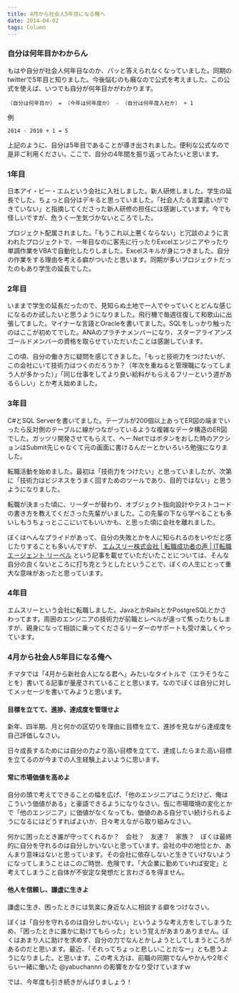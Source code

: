 ```yaml
---
title: 4月から社会人5年目になる俺へ
date: 2014-04-02
tags: Column
---
```


### 自分は何年目かわからん

もはや自分が社会人何年目なのか、パッと答えられなくなっていました。同期のtwitterで5年目と知りました。今後悩むのも癪なので公式を考えました。この公式を使えば、いつでも自分が何年目かがわかります。

```
（自分は何年目か） = （今年は何年度か） - （自分は何年度入社か） + 1
```

例

```
2014 - 2010 + 1 = 5
```

上記のように、自分は5年目であることが導き出されました。便利な公式なので是非ご利用ください。ここで、自分の4年間を振り返ってみたいと思います。

### 1年目

日本アイ・ビー・エムという会社に入社しました。新人研修しました。学生の延長でした。ちょっと自分はデキると思っていました。「社会人たる言葉遣いができていない」と指摘してくださった新人研修の担任には感謝しています。今でも怪しいですが、危うく一生気づかないところでした。

プロジェクト配属されました。「もうこれ以上悪くならない」と冗談のように言われたプロジェクトで、一年目なのに客先に行ったりExcelエンジニアやったり単調作業をVBAで自動化したりしました。Excelスキルが身につきました。自分の作業をする理由を考える癖がついたと思います。同期が多いプロジェクトだったのもあり学生の延長でした。

### 2年目

いままで学生の延長だったので、見知らぬ土地で一人でやっていくとどんな感じになるのか試したいと思うようになりました。飛行機で毎週往復して和歌山に出張してました。マイナーな言語とOracleを書いてました。SQLをしっかり触ったのはここが初めてでした。ANAのプラチナメンバーになり、スターアライアンスゴールドメンバーの資格を取らせていただいたことは感謝しています。

この頃、自分の働き方に疑問を感じてきました。「もっと技術力をつけたいが、この会社にいて技術力はつくのだろうか？（年次を重ねると管理職になってしまう人が多かった）」「同じ仕事をしてより良い給料がもらえるフリーという道があるらしい」とか考え始めました。

### 3年目

C#とSQL Serverを書いてました。テーブルが200個以上あってER図の端までいったら反対側のテーブルに線がつながっているような複雑なデータ構造のER図でした。ガッツリ開発させてもらえて、へー.Netではボタンをおした時のアクションはSubmit先じゃなくて元の画面に書けるんだーとかいろいろ勉強になりました。

転職活動を始めました。最初は「技術力をつけたい」と思っていましたが、次第に「技術力はビジネスをうまく回すためのツールであり、目的ではない」と思うようになりました。

転職が決まった頃に、リーダーが替わり、オブジェクト指向設計やテストコードの書き方を教えてくださった先輩がいました。この先輩の下なら学べることも多いしもうちょっとここにいてもいいかも、と思った頃に会社を離れました。

ぼくはへんなプライドがあって、自分の失敗とかを人に知られるのをいやだと感じたりすることも多いんですが、 [エムスリー株式会社 | 転職成功者の声 | IT転職 エージェント リーベル](http://www.liber.co.jp/advantage/interview/int060.html) という記事を載せていただいたことについては、そんな自分の良くないところに打ち克とうとしたということで、ぼくの人生にとって重大な意味があったと思っています。

### 4年目

エムスリーという会社に転職しました。JavaとかRailsとかPostgreSQLとかさわってます。周囲のエンジニアの技術力が前職とレベルが違って焦ったりもしますが、親身になって相談に乗ってくださるリーダーのサポートも受け楽しくやっています。

### 4月から社会人5年目になる俺へ

チマタでは「4月から新社会人になる君へ」みたいなタイトルで（エラそうなことを）書いてる記事が量産されていることと思います。なのでぼくは自分に対してメッセージを書いてみようと思います。

#### 目標を立てて、進捗、達成度を管理せよ

新年、四半期、月と何かの区切りを理由に目標を立て、進捗を見ながら達成度を自己評価しなさい。

日々成長するためには自分の力より高い目標を立てて、達成したらまた高い目標を立てるのが今までの人生経験上よいように思います。

#### 常に市場価値を高めよ

自分の頭で考えてできることの幅を広げ、「他のエンジニアはこうだけど、俺はこういう価値がある」と豪語できるようになりなさい。仮に市場環境の変化とかで「他のエンジニア」に価値がなくなっても、価値のある自分でい続けられるようになるにはどうすればよいか、日々考えながら取り組みなさい。

何かに困ったとき誰が守ってくれるか？　会社？　友達？　家族？　ぼくは最終的に自分を守れるのは自分しかいないと思っています。会社の中の地位とか、あんまり意味はないと思っています。その会社に依存しないと生きていけないようになってしまうことはこのご時世、危険です。「大企業に勤めていれば安定」と考えてしまうこと自体が不安定な発想だと言わざるを得ません。

#### 他人を信頼し、謙虚に生きよ

謙虚に生き、困ったときには気楽に身近な人に相談する癖をつけなさい。

ぼくは「自分を守れるのは自分しかいない」というような考え方をしてしまうため、「困ったときに誰かに助けてもらった」という覚えがあまりありません。ぼくはあまり人に助けを求めず、自分の力でなんとかしようとしてしまうところがあるのだと思います。最近、「それってちょっと悲しいことだなー」とも思うようになりました。と思います。この考え方は、前職の同期でなんやかんや2年ぐらい一緒に働いた @yabuchannn の影響をかなり受けていますｗ

では、今年度も引き続きがんばりましょう！
